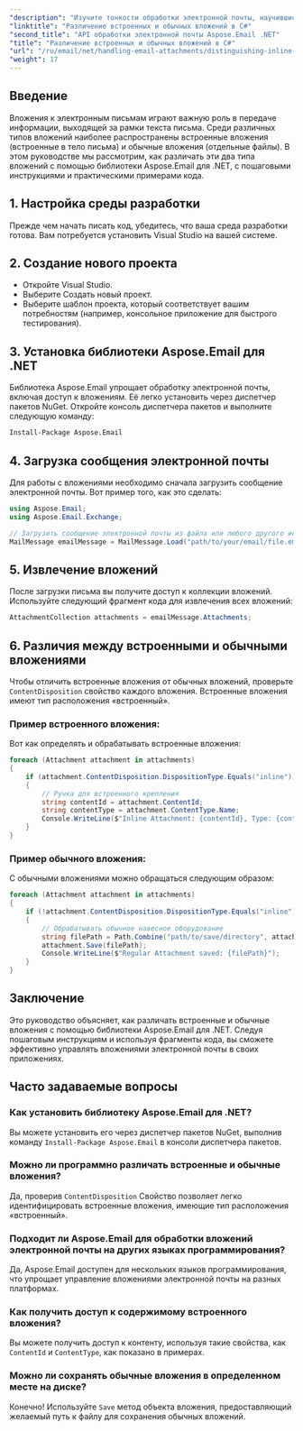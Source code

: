 ```yaml
---
"description": "Изучите тонкости обработки электронной почты, научившись различать встроенные и обычные вложения с помощью библиотеки Aspose.Email для .NET. Это подробное руководство содержит пошаговые инструкции."
"linktitle": "Различение встроенных и обычных вложений в C#"
"second_title": "API обработки электронной почты Aspose.Email .NET"
"title": "Различение встроенных и обычных вложений в C#"
"url": "/ru/email/net/handling-email-attachments/distinguishing-inline-and-regular-attachments-in-csharp/"
"weight": 17
---
```


## Введение

Вложения к электронным письмам играют важную роль в передаче информации, выходящей за рамки текста письма. Среди различных типов вложений наиболее распространены встроенные вложения (встроенные в тело письма) и обычные вложения (отдельные файлы). В этом руководстве мы рассмотрим, как различать эти два типа вложений с помощью библиотеки Aspose.Email для .NET, с пошаговыми инструкциями и практическими примерами кода.

## 1. Настройка среды разработки

Прежде чем начать писать код, убедитесь, что ваша среда разработки готова. Вам потребуется установить Visual Studio на вашей системе. 

## 2. Создание нового проекта

- Откройте Visual Studio.
- Выберите Создать новый проект.
- Выберите шаблон проекта, который соответствует вашим потребностям (например, консольное приложение для быстрого тестирования).

## 3. Установка библиотеки Aspose.Email для .NET

Библиотека Aspose.Email упрощает обработку электронной почты, включая доступ к вложениям. Её легко установить через диспетчер пакетов NuGet. Откройте консоль диспетчера пакетов и выполните следующую команду:

```bash
Install-Package Aspose.Email
```

## 4. Загрузка сообщения электронной почты

Для работы с вложениями необходимо сначала загрузить сообщение электронной почты. Вот пример того, как это сделать:

```csharp
using Aspose.Email;
using Aspose.Email.Exchange;

// Загрузить сообщение электронной почты из файла или любого другого источника
MailMessage emailMessage = MailMessage.Load("path/to/your/email/file.eml");
```

## 5. Извлечение вложений

После загрузки письма вы получите доступ к коллекции вложений. Используйте следующий фрагмент кода для извлечения всех вложений:

```csharp
AttachmentCollection attachments = emailMessage.Attachments;
```

## 6. Различия между встроенными и обычными вложениями

Чтобы отличить встроенные вложения от обычных вложений, проверьте `ContentDisposition` свойство каждого вложения. Встроенные вложения имеют тип расположения «встроенный».

### Пример встроенного вложения:

Вот как определять и обрабатывать встроенные вложения:

```csharp
foreach (Attachment attachment in attachments)
{
    if (attachment.ContentDisposition.DispositionType.Equals("inline"))
    {
        // Ручка для встроенного крепления
        string contentId = attachment.ContentId;
        string contentType = attachment.ContentType.Name;
        Console.WriteLine($"Inline Attachment: {contentId}, Type: {contentType}");
    }
}
```

### Пример обычного вложения:

С обычными вложениями можно обращаться следующим образом:

```csharp
foreach (Attachment attachment in attachments)
{
    if (!attachment.ContentDisposition.DispositionType.Equals("inline"))
    {
        // Обрабатывать обычное навесное оборудование
        string filePath = Path.Combine("path/to/save/directory", attachment.Name);
        attachment.Save(filePath);
        Console.WriteLine($"Regular Attachment saved: {filePath}");
    }
}
```

## Заключение

Это руководство объясняет, как различать встроенные и обычные вложения с помощью библиотеки Aspose.Email для .NET. Следуя пошаговым инструкциям и используя фрагменты кода, вы сможете эффективно управлять вложениями электронной почты в своих приложениях.

## Часто задаваемые вопросы

### Как установить библиотеку Aspose.Email для .NET?
Вы можете установить его через диспетчер пакетов NuGet, выполнив команду `Install-Package Aspose.Email` в консоли диспетчера пакетов.

### Можно ли программно различать встроенные и обычные вложения?
Да, проверив `ContentDisposition` Свойство позволяет легко идентифицировать встроенные вложения, имеющие тип расположения «встроенный».

### Подходит ли Aspose.Email для обработки вложений электронной почты на других языках программирования?
Да, Aspose.Email доступен для нескольких языков программирования, что упрощает управление вложениями электронной почты на разных платформах.

### Как получить доступ к содержимому встроенного вложения?
Вы можете получить доступ к контенту, используя такие свойства, как `ContentId` и `ContentType`, как показано в примерах.

### Можно ли сохранять обычные вложения в определенном месте на диске?
Конечно! Используйте `Save` метод объекта вложения, предоставляющий желаемый путь к файлу для сохранения обычных вложений.